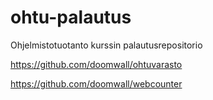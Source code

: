 # ohtu-palautus
Ohjelmistotuotanto kurssin palautusrepositorio

<a href="https://github.com/doomwall/ohtuvarasto">https://github.com/doomwall/ohtuvarasto</a>

<a href="https://github.com/doomwall/webcounter">https://github.com/doomwall/webcounter</a>
